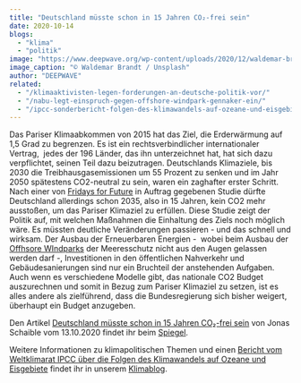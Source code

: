 ```yaml
---
title: "Deutschland müsste schon in 15 Jahren CO₂-frei sein"
date: 2020-10-14
blogs: 
  - "klima"
  - "politik"
image: "https://www.deepwave.org/wp-content/uploads/2020/12/waldemar-brandt-8NBACfGMFtw-unsplash-scaled.jpg"
image_caption: "© Waldemar Brandt / Unsplash"
author: "DEEPWAVE"
related: 
  - "/klimaaktivisten-legen-forderungen-an-deutsche-politik-vor/"
  - "/nabu-legt-einspruch-gegen-offshore-windpark-gennaker-ein/"
  - "/ipcc-sonderbericht-folgen-des-klimawandels-auf-ozeane-und-eisgebiete/"
---
```


Das Pariser Klimaabkommen von 2015 hat das Ziel, die Erderwärmung auf 1,5 Grad zu begrenzen. Es ist ein rechtsverbindlicher internationaler Vertrag,  jedes der 196 Länder, das ihn unterzeichnet hat, hat sich dazu verpflichtet, seinen Teil dazu beizutragen. Deutschlands Klimaziele, bis 2030 die Treibhausgasemissionen um 55 Prozent zu senken und im Jahr 2050 spätestens CO2\-neutral zu sein, waren ein zaghafter erster Schritt. Nach einer von [Fridays for Future](https://www.deepwave.org/klimaaktivisten-legen-forderungen-an-deutsche-politik-vor/) in Auftrag gegebenen Studie dürfte Deutschland allerdings schon 2035, also in 15 Jahren, kein CO2 mehr ausstoßen, um das Pariser Klimaziel zu erfüllen. Diese Studie zeigt der Politik auf, mit welchen Maßnahmen die Einhaltung des Ziels noch möglich wäre. Es müssten deutliche Veränderungen passieren - und das schnell und wirksam. Der Ausbau der Erneuerbaren Energien -  wobei beim Ausbau der [Offhsore WIndparks](https://www.deepwave.org/nabu-legt-einspruch-gegen-offshore-windpark-gennaker-ein/) der Meeresschutz nicht aus den Augen gelassen werden darf -, Investitionen in den öffentlichen Nahverkehr und Gebäudesanierungen sind nur ein Bruchteil der anstehenden Aufgaben. Auch wenn es verschiedene Modelle gibt, das nationale CO2 Budget auszurechnen und somit in Bezug zum Pariser Klimaziel zu setzen, ist es alles andere als zielführend, dass die Bundesregierung sich bisher weigert, überhaupt ein Budget anzugeben.

Den Artikel [Deutschland müsste schon in 15 Jahren CO₂-frei sein](https://www.spiegel.de/politik/deutschland/fridays-for-future-deutschland-muesste-bis-2035-co2-frei-sein-a-08590976-d46b-450f-b587-c5bcea2db530) von Jonas Schaible vom 13.10.2020 findet ihr beim [Spiegel](https://www.spiegel.de/).

Weitere Informationen zu klimapolitischen Themen und einen [Bericht vom Weltklimarat IPCC über die Folgen des Klimawandels auf Ozeane und Eisgebiete](https://www.deepwave.org/ipcc-sonderbericht-folgen-des-klimawandels-auf-ozeane-und-eisgebiete/) findet ihr in unserem [Klimablog](https://www.deepwave.org/blogs/klima/).
